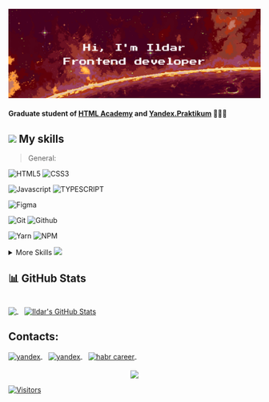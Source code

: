 [![Ildar's GitHub Banner](./images/git-hub-header-orange.png)](https://github.com/RayFreedom88)

#### Graduate student of [HTML Academy](https://htmlacademy.ru/profession/frontender) and [Yandex.Praktikum](https://practicum.yandex.ru/react/) 👨🏽‍🎓 

## <img src="https://media.giphy.com/media/xUA7aSFO36H6sWCmA0/giphy.gif" width="50"> My skills
> General:

![HTML5](https://img.shields.io/static/v1?message=HTML5&logo=html5&style=for-the-badge&color=1d572d&label=%20)
![CSS3](https://img.shields.io/static/v1?message=css3&logo=css3&style=for-the-badge&logoColor=2965f0&color=1d572d&label=%20)

![Javascript](https://img.shields.io/static/v1?message=javascript&logo=javascript&style=for-the-badge&color=1d572d&label=%20)
![TYPESCRIPT](https://img.shields.io/static/v1?message=typescript&logo=typescript&style=for-the-badge&color=1d572d&label=%20)

![Figma](https://img.shields.io/static/v1?message=figma&logo=figma&style=for-the-badge&color=12261e&label=%20)

![Git](https://img.shields.io/static/v1?message=git&logo=git&style=for-the-badge&color=12261e&label=%20)
![Github](https://img.shields.io/static/v1?message=github&logo=github&style=for-the-badge&color=12261e&label=%20)

![Yarn](https://img.shields.io/static/v1?message=yarn&logo=yarn&style=for-the-badge&color=12261e&label=%20)
![NPM](https://img.shields.io/static/v1?message=npm&logo=npm&style=for-the-badge&color=12261e&label=%20)

<details>
  <summary>More Skills <img src="https://media.giphy.com/media/xUA7aO3740serwGGze/giphy.gif" width="50"></summary>
  <br>
  
  > Frontend:
  
  ![React](https://img.shields.io/static/v1?message=react&logo=react&style=for-the-badge&color=1d572d&label=%20)
  ![React Router](https://img.shields.io/static/v1?message=react+router&logo=react-router&style=for-the-badge&&logoColor=white&color=12261e&label=%20)

  ![Effector](https://img.shields.io/static/v1?message=effector&logo=effector&style=for-the-badge&&logoColor=593d88&color=12261e&label=%20)
  ![Redux](https://img.shields.io/static/v1?message=redux&logo=redux&style=for-the-badge&&logoColor=593d88&color=12261e&label=%20)
  
  ![Styled Components](https://img.shields.io/static/v1?message=styled-components&logo=styled-components&style=for-the-badge&&logoColor=DB7093&color=12261e&label=%20)
  ![Framer motion](https://img.shields.io/static/v1?message=framer+motion&logo=framer&style=for-the-badge&&logoColor=593d88&color=12261e&label=%20)
  ![Sass](https://img.shields.io/static/v1?message=sass&logo=sass&style=for-the-badge&color=12261e&label=%20)

  ![Vite](https://img.shields.io/static/v1?message=vite&logo=vite&style=for-the-badge&color=12261e&label=%20)
  ![Webpack](https://img.shields.io/static/v1?message=webpack&logo=webpack&style=for-the-badge&color=12261e&label=%20)
  ![Gulp](https://img.shields.io/static/v1?message=gulp&logo=gulp&style=for-the-badge&color=12261e&label=%20)

  ![JWT](https://img.shields.io/static/v1?message=jwt&logo=jsonwebtokens&style=for-the-badge&color=12261e&label=%20)

  > Code quality:

  ![Stylelint](https://img.shields.io/static/v1?message=stylelint&logo=stylelint&style=for-the-badge&color=12261e&label=%20)
  ![Eslint](https://img.shields.io/static/v1?message=eslint&logo=eslint&style=for-the-badge&color=12261e&label=%20)
  ![Prettier](https://img.shields.io/static/v1?message=prettier&logo=prettier&style=for-the-badge&color=12261e&label=%20)
  ![BEM](https://img.shields.io/static/v1?message=bem&logo=bem&style=for-the-badge&color=12261e&label=%20)
  
  > Testing:

  ![Jest](https://img.shields.io/static/v1?message=jest&logo=jest&style=for-the-badge&color=12261e&label=%20)
  ![Cypress](https://img.shields.io/static/v1?message=cypress&logo=cypress&style=for-the-badge&color=12261e&label=%20)
</details>

## 📊 GitHub Stats

<br>

<a href="https://github.com/RayFreedom88">
  <img align="center" src="https://github-readme-stats.vercel.app/api/top-langs/?username=RayFreedom88&hide=html,css&border_color=1d572d&title_color=d83a7c&theme=merko" />
</a>&nbsp;&nbsp;

<a href="https://github.com/RayFreedom88">
  <img align="center" src="https://github-readme-stats.vercel.app/api?username=RayFreedom88&show_icons=true&count_private=true&border_color=1d572d&title_color=d83a7c&theme=merko" alt="Ildar's GitHub Stats" />
</a>

## Contacts:

<a href="https://t.me/RayFreedom13" target="blank">
  <img align="center" src="https://cdn-icons-png.flaticon.com/512/2111/2111646.png" alt="yandex" height="25" width="25" />
</a>&nbsp;&nbsp;
<a href="mailto:captain.musin@yandex.ru" target="blank">
  <img align="center" src="https://upload.wikimedia.org/wikipedia/commons/5/55/Yandex_Mail_icon.svg" alt="yandex" height="25" width="25" />
</a>&nbsp;&nbsp;
<a href="https://career.habr.com/rayfreedom" target="blank">
  <img align="center" src="https://pbs.twimg.com/profile_images/1205171034938335232/Hor30ilG_400x400.jpg" alt="habr career" height="25" width="25" />
</a>&nbsp;&nbsp;

<br>
<br>

<div align="center">
  <a href="https://git.io/typing-svg" align="center" target="blank">
    <img align="center" src="https://readme-typing-svg.herokuapp.com?font=Press+Start+2P&size=15&color=38765D&background=000000&center=true&vCenter=true&lines=The+Matrix+has+you...;Follow+the+White+Rabbit." />
  </a>
</div>

[![Visitors](https://api.visitorbadge.io/api/visitors?path=RayFreedom88&label=👀&labelColor=%2312261e&countColor=%2312261e&style=flat-square&labelStyle=upper)](https://visitorbadge.io/status?path=RayFreedom88)
